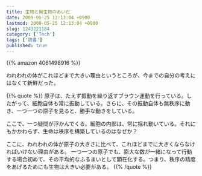 ```yaml
---
title: 生物と無生物のあいだ
date: 2009-05-25 12:13:04 +0900
lastmod: 2009-05-25 12:13:04 +0900
slug: 1243221184
category: ['Tech']
tags: ['読書']
published: true
---
```


{{% amazon 4061498916 %}}

われわれの体がこれほどまで大きい理由というところが、今までの自分の考えにはなくて新鮮だった。

{{% quote %}}
原子は、たえず振動を繰り返すブラウン運動を行っている。したがって、細胞自体も常に振動している。さらに、その振動自体も無秩序に動き、一つ一つの原子を見ると、勝手な動きをしている。

ここで、一つ疑問が浮かんでくる。細胞の内部は、常に揺れ動いている。それにもかかわらず、生命は秩序を構築しているのはなぜか？

ここに、われわれの体が原子の大きさに比べて、これほどまでに大きくならなければいけない理由がある。
一つ一つの原子でも、膨大な数が一緒になって行動する場合初めて、その平均的なふるまいとして顕在化する。つまり、秩序の精度をあげるためにも生物は大きい必要がある。
{{% /quote %}}